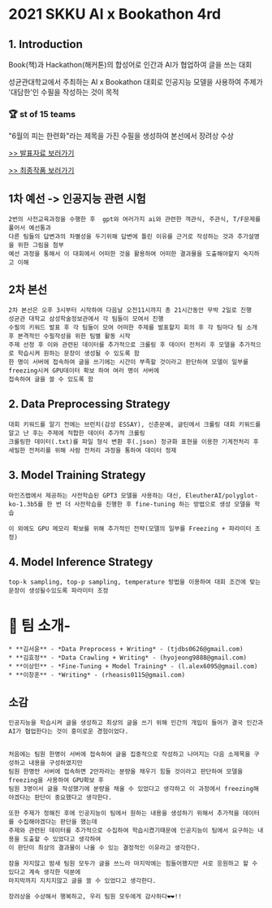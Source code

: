 # 2021 SKKU AI x Bookathon 4rd

## 1. Introduction
Book(책)과 Hackathon(해커톤)의 합성어로 인간과 AI가 협업하여 글을 쓰는 대회

성균관대학교에서 주최하는 AI x Bookathon 대회로 인공지능 모델을 사용하여 주제가 '대담한'인 수필을 작성하는 것이 목적


### 🏆 st of 15 teams

"6월의 피는 한련화"라는 제목을 가진 수필을 생성하여 본선에서 장려상 수상

[>> 발표자료 보러가기](./당당!_발표자료.pdf)

[>> 최종작품 보러가기](./당당!_6월의%20피는%20한련화.pdf)


## 1차 예선 -> 인공지능 관련 시험
    2번의 사전교육과정을 수행한 후  gpt와 여러가지 ai와 관련한 객관식, 주관식, T/F문제를 풀어서 예선통과
    다른 팀들의 답변과의 차별성을 두기위해 답변에 틀린 이유를 근거로 작성하는 것과 추가설명을 위한 그림을 첨부
    예선 과정을 통해서 이 대회에서 어떠한 것을 활용하여 어떠한 결과물을 도출해야할지 숙지하고 이해
    
## 2차 본선
    2차 본선은 오후 3시부터 시작하여 다음날 오전11시까지 총 21시간동안 무박 2일로 진행
    성균관 대학교 삼성학술정보관에서 각 팀들이 모여서 진행
    수필의 키워드 발표 후 각 팀들이 모여 어떠한 주제를 발표할지 회의 후 각 팀마다 팀 소개 후 본격적인 수필작성을 위한 팀별 활동 시작
    주제 선정 후 이와 관련된 데이터를 추가적으로 크롤링 후 데이터 전처리 후 모델을 추가적으로 학습시켜 원하는 문장이 생성될 수 있도록 함
    한 명이 서버에 접속하여 글을 쓰기에는 시간이 부족할 것이라고 판단하여 모델이 일부를 freezing시켜 GPU데이터 확보 하여 여러 명이 서버에
    접속하여 글을 쓸 수 있도록 함

## 2. Data Preprocessing Strategy
    대회 키워드를 알기 전에는 브런치(감성 ESSAY), 신춘문예, 글틴에서 크롤링 대회 키워드를 알고 난 후는 주제에 적합한 데이터 추가적 크롤링
    크롤링한 데이터(.txt)를 파일 형식 변환 후(.json) 정규화 표현을 이용한 기계전처리 후 세밀한 전처리를 위해 사람 전처리 과정을 통하여 데이터 정제

## 3. Model Training Strategy
    마인즈랩에서 제공하는 사전학습된 GPT3 모델을 사용하는 대신, EleutherAI/polyglot-ko-1.3b5를 한 번 더 사전학습을 진행한 후 fine-tuning 하는 방법으로 생성 모델을 학습

    이 외에도 GPU 메모리 확보를 위해 추가적인 전략(모델의 일부를 Freezing + 파라미터 조정)

## 4. Model Inference Strategy
    top-k sampling, top-p sampling, temperature 방법을 이용하여 대회 조건에 맞는 문장이 생성될수있도록 파라미터 조정


# 👀 팀 소개-

    * **김서윤** - *Data Preprocess + Writing* - (tjdbs0626@gmail.com)
    * **김효정** - *Data Crawling + Writing* - (hyojeong9888@gmail.com)
    * **이상민** - *Fine-Tuning + Model Training* - (l.alex6095@gmail.com)
    * **이창훈** - *Writing* - (rheasis0115@gmail.com)
    

## 소감
    인공지능을 학습시켜 글을 생성하고 최상의 글을 쓰기 위해 인간의 개입이 들어가 결국 인간과 AI가 협업한다는 것이 흥미로운 경험이었다.
    
    
    처음에는 팀원 한명이 서버에 접속하여 글을 집중적으로 작성하고 나머지는 다음 소제목을 구성하고 내용을 구성하였지만 
    팀원 한명만 서버에 접속하면 2만자라는 분량을 채우기 힘들 것이라고 판단하여 모델을 freezing을 사용하여 GPU확보 후 
    팀원 3명이서 글을 작성했기에 분량을 채울 수 있었다고 생각하고 이 과정에서 freezing해야겠다는 판단이 중요했다고 생각한다.
    
    또한 주제가 정해진 후에 인공지능이 팀에서 원하는 내용을 생성하기 위해서 추가적을 데이터를 수집해야겠다는 판단을 했는데
    주제와 관련된 데이터를 추가적으로 수집하여 학습시켰기때문에 인공지능이 팀에서 요구하는 내용을 도출할 수 있었다고 생각하여
    이 판단이 최상의 결과물이 나올 수 있는 결정적인 이유라고 생각한다.
    
    잠을 자지않고 밤새 팀원 모두가 글을 쓰느라 마지막에는 힘들어했지만 서로 응원하고 할 수 있다고 계속 생각한 덕분에
    마지막까지 지치지않고 글을 쓸 수 있었다고 생각한다.
    
    장려상을 수상해서 행복하고, 우리 팀원 모두에게 감사하다❤❤!!






